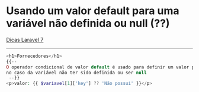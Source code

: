 # Usando um valor default para uma variável não definida ou null (??)

[Dicas Laravel 7](../Dicas%20Laravel%207%202e5c0d9961144cf38cce725d0901476d.md)

---

```php
<h1>Fornecedores</h1>
{{--
O operador condicional de valor default é usado para definir um valor padrão a uma variável
no caso da variável não ter sido definida ou ser null
 --}}
<p>valor: {{ $variavel[1]['key'] ?? 'Não possui' }}</p>
```